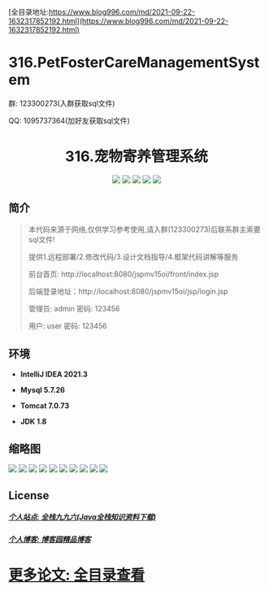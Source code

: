 [全目录地址:https://www.blog996.com/md/2021-09-22-1632317852192.html](https://www.blog996.com/md/2021-09-22-1632317852192.html)
# 316.PetFosterCareManagementSystem

<p>群: 123300273(入群获取sql文件)</p>
<p>QQ: 1095737364(加好友获取sql文件)</p>

<p><h1 align="center">316.宠物寄养管理系统</h1></p>


<p align="center">
	<img src="https://img.shields.io/badge/jdk-1.8-orange.svg"/>
    <img src="https://img.shields.io/badge/spring-5.x-lightgrey.svg"/>
    <img src="https://img.shields.io/badge/springmvc-3.x-blue.svg"/>
    <img src="https://img.shields.io/badge/jsp-3.x-blue.svg"/>
    <img src="https://img.shields.io/badge/mybatis-5.x-yellow.svg"/>
</p>

## 简介

> 本代码来源于网络,仅供学习参考使用,请入群(123300273)后联系群主索要sql文件!
>
> 提供1.远程部署/2.修改代码/3.设计文档指导/4.框架代码讲解等服务
>
> 前台首页: http://localhost:8080/jspmv15oi/front/index.jsp
>
> 后端登录地址：http://localhost:8080/jspmv15oi/jsp/login.jsp
>
> 管理员: admin   密码: 123456
>
> 用户: user   密码: 123456
>

## 环境

- <b>IntelliJ IDEA 2021.3</b>

- <b>Mysql 5.7.26</b>

- <b>Tomcat 7.0.73</b>

- <b>JDK 1.8</b>




## 缩略图

![](https://img2024.cnblogs.com/blog/588112/202401/588112-20240105085244187-1792743192.png)
![](https://img2024.cnblogs.com/blog/588112/202401/588112-20240105085250225-632899449.png)
![](https://img2024.cnblogs.com/blog/588112/202401/588112-20240105085255798-440922915.png)
![](https://img2024.cnblogs.com/blog/588112/202401/588112-20240105085300041-62603942.png)
![](https://img2024.cnblogs.com/blog/588112/202401/588112-20240105085304217-65313104.png)
![](https://img2024.cnblogs.com/blog/588112/202401/588112-20240105085307875-1646686891.png)
![](https://img2024.cnblogs.com/blog/588112/202401/588112-20240105085311504-562054701.png)
![](https://img2024.cnblogs.com/blog/588112/202401/588112-20240105085315084-816785565.png)
![](https://img2024.cnblogs.com/blog/588112/202401/588112-20240105085319876-1928722676.png)
![](https://img2024.cnblogs.com/blog/588112/202401/588112-20240105085324397-1473997653.png)




## License

##### [个人站点: 全栈九九六(Java全栈知识资料下载)](https://www.blog996.com/)
##### [个人博客: 博客园精品博客](https://www.cnblogs.com/yysbolg/)
# [更多论文: 全目录查看](https://www.blog996.com/md/2021-09-22-1632317852192.html)


